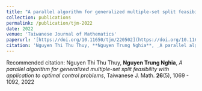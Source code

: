 ```yaml
---
title: "A parallel algorithm for generalized multiple-set split feasibility with application to optimal control problems"
collection: publications
permalink: /publication/tjm-2022
date: 2022
venue: 'Taiwanese Journal of Mathematics'
paperurl: '[https://doi.org/10.11650/tjm/220502](https://doi.org/10.11650/tjm/220502)'
citation: 'Nguyen Thi Thu Thuy, **Nguyen Trung Nghia**, _A parallel algorithm for generalized multiple-set split feasibility with application to optimal control problems_, Taiwanese J. Math. **26**(5), 1069 - 1092, 2022. '
---
```


Recommended citation: Nguyen Thi Thu Thuy, **Nguyen Trung Nghia**, _A parallel algorithm for generalized multiple-set split feasibility with application to optimal control problems_, Taiwanese J. Math. **26**(5), 1069 - 1092, 2022
